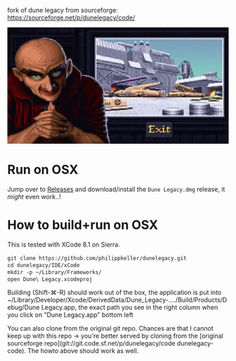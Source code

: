 fork of dune legacy from sourceforge: https://sourceforge.net/p/dunelegacy/code/

![Screenshot](/data/dune2.jpg)

# Run on OSX

Jump over to [Releases](https://github.com/philippkeller/dunelegacy/releases/latest) and download/install the `Dune Legacy.dmg` release, it *might* even work..!

# How to build+run on OSX

This is tested with XCode 8.1 on Sierra.

```
git clone https://github.com/philippkeller/dunelegacy.git 
cd dunelegacy/IDE/xCode
mkdir -p ~/Library/Frameworks/
open Dune\ Legacy.xcodeproj
```

Building (Shift-⌘-R) should work out of the box, the application is put into ~/Library/Developer/Xcode/DerivedData/Dune_Legacy-..../Build/Products/Debug/Dune Legacy.app, the exact path you see in the right column when you click on "Dune Legacy.app" bottom left

You can also clone from the original git repo. Chances are that I cannot keep up with this repo -> you're better served by cloning from the [original sourceforge repo](git://git.code.sf.net/p/dunelegacy/code dunelegacy-code). The howto above should work as well.
